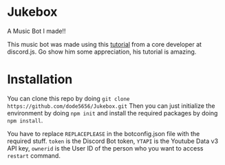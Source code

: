 # Jukebox
A Music Bot I made!!

This music bot was made using this [tutorial](https://www.youtube.com/watch?v=4LmY8VzUTBU&list=PLVzaElkTvlQae8XJ0ujnEgz1GviufNx8h) from a core developer at discord.js. Go show him some appreciation, his tutorial is amazing.

# Installation

You can clone this repo by doing `git clone https://github.com/dode5656/Jukebox.git`
Then you can just initialize the environment by doing `npm init` and install the required packages by doing `npm install`.

You have to replace `REPLACEPLEASE` in the botconfig.json file with the required stuff. `token` is the Discord Bot token, `YTAPI` is the Youtube Data v3 API key, `ownerid` is the User ID of the person who you want to access `restart` command. 

